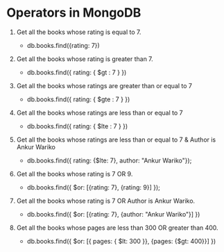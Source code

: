 # Operators in MongoDB

1. Get all the books whose rating is equal to 7.
    - db.books.find({rating: 7})

2. Get all the books whose rating is greater than 7.
    - db.books.find({ rating: { $gt : 7 } })

3. Get all the books whose ratings are greater than or equal to 7
    - db.books.find({ rating: { $gte : 7 } })

4. Get all the books whose ratings are less than or equal to 7
    - db.books.find({ rating: { $lte : 7 } })

5. Get all the books whose ratings are less than or equal to 7 & Author is Ankur Wariko
    - db.books.find({ rating: {$lte: 7}, author: "Ankur Wariko"});

6. Get all the books whose rating is 7 OR 9.
    - db.books.find({ $or: [{rating: 7}, {rating: 9}] });

7. Get all the books whose rating is 7 OR Author is Ankur Wariko.
    - db.books.find({ $or: [{rating: 7}, {author: "Ankur Wariko"}] })

8. Get all the books whose pages are less than 300 OR greater than 400.
    - db.books.find({ $or: [{ pages: { $lt: 300 }}, {pages: {$gt: 400}}] })